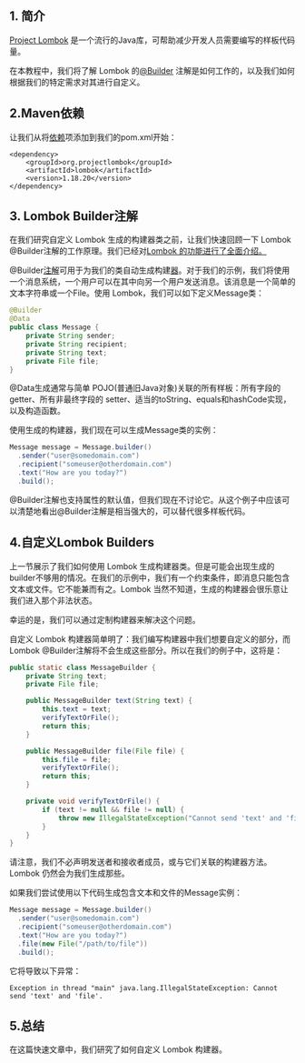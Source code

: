 ## 1. 简介

[Project Lombok](https://www.baeldung.com/intro-to-project-lombok) 是一个流行的Java库，可帮助减少开发人员需要编写的样板代码量。

在本教程中，我们将了解 Lombok 的[@Builder](https://projectlombok.org/features/Builder) 注解是如何工作的，以及我们如何根据我们的特定需求对其进行自定义。

## 2.Maven依赖

让我们从将[依赖](https://search.maven.org/search?q=a:lombok)项添加到我们的pom.xml开始：

```shell
<dependency>
    <groupId>org.projectlombok</groupId>
    <artifactId>lombok</artifactId>
    <version>1.18.20</version>
</dependency>
```

## 3. Lombok Builder注解

在我们研究自定义 Lombok 生成的构建器类之前，让我们快速回顾一下 Lombok @Builder注解的工作原理。我们已经对[Lombok 的功能进行了全面介绍。](https://www.baeldung.com/intro-to-project-lombok)

@Builder[注解](https://www.baeldung.com/lombok-builder)可用于为我们的类自动生成构建[器](https://www.baeldung.com/lombok-builder)。对于我们的示例，我们将使用一个消息系统，一个用户可以在其中向另一个用户发送消息。该消息是一个简单的文本字符串或一个File。使用 Lombok，我们可以如下定义Message类：

```java
@Builder
@Data
public class Message {
    private String sender;
    private String recipient;
    private String text;
    private File file;
}
```

@Data生成通常与简单 POJO(普通旧Java对象)关联的所有样板：所有字段的 getter、所有非最终字段的 setter、适当的toString、equals和hashCode实现，以及构造函数。

使用生成的构建器，我们现在可以生成Message类的实例：

```java
Message message = Message.builder()
  .sender("user@somedomain.com")
  .recipient("someuser@otherdomain.com")
  .text("How are you today?")
  .build();
```

@Builder注解也支持属性的默认值，但我们现在不讨论它。从这个例子中应该可以清楚地看出@Builder注解是相当强大的，可以替代很多样板代码。

## 4.自定义Lombok Builders

上一节展示了我们如何使用 Lombok 生成构建器类。但是可能会出现生成的builder不够用的情况。在我们的示例中，我们有一个约束条件，即消息只能包含文本或文件。它不能兼而有之。Lombok 当然不知道，生成的构建器会很乐意让我们进入那个非法状态。

幸运的是，我们可以通过定制构建器来解决这个问题。

自定义 Lombok 构建器简单明了：我们编写构建器中我们想要自定义的部分，而 Lombok @Builder注解将不会生成这些部分。所以在我们的例子中，这将是：

```java
public static class MessageBuilder {
    private String text;
    private File file;

    public MessageBuilder text(String text) {
        this.text = text;
        verifyTextOrFile();
        return this;
    }

    public MessageBuilder file(File file) {
        this.file = file;
        verifyTextOrFile();
        return this;
    }

    private void verifyTextOrFile() {
        if (text != null && file != null) {
            throw new IllegalStateException("Cannot send 'text' and 'file'.");
        }
    }
}
```

请注意，我们不必声明发送者和接收者成员，或与它们关联的构建器方法。Lombok 仍然会为我们生成那些。

如果我们尝试使用以下代码生成包含文本和文件的Message实例：

```java
Message message = Message.builder()
  .sender("user@somedomain.com")
  .recipient("someuser@otherdomain.com")
  .text("How are you today?")
  .file(new File("/path/to/file"))
  .build();
```

它将导致以下异常：

```shell
Exception in thread "main" java.lang.IllegalStateException: Cannot send 'text' and 'file'.
```

## 5.总结

在这篇快速文章中，我们研究了如何自定义 Lombok 构建器。